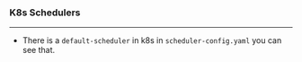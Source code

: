 ### K8s Schedulers
------------------

* There is a ```default-scheduler``` in k8s in ```scheduler-config.yaml``` you can see that.
